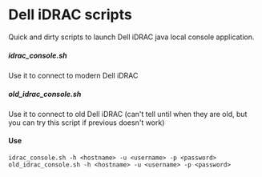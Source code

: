 # Dell iDRAC scripts
Quick and dirty scripts to launch Dell iDRAC java local console application.

##### idrac_console.sh
Use it to connect to modern Dell iDRAC

##### old_idrac_console.sh
Use it to connect to old Dell iDRAC (can't tell until when they are old, but you can try this script if previous doesn't work)

#### Use
    idrac_console.sh -h <hostname> -u <username> -p <password>
    old_idrac_console.sh -h <hostname> -u <username> -p <password>

